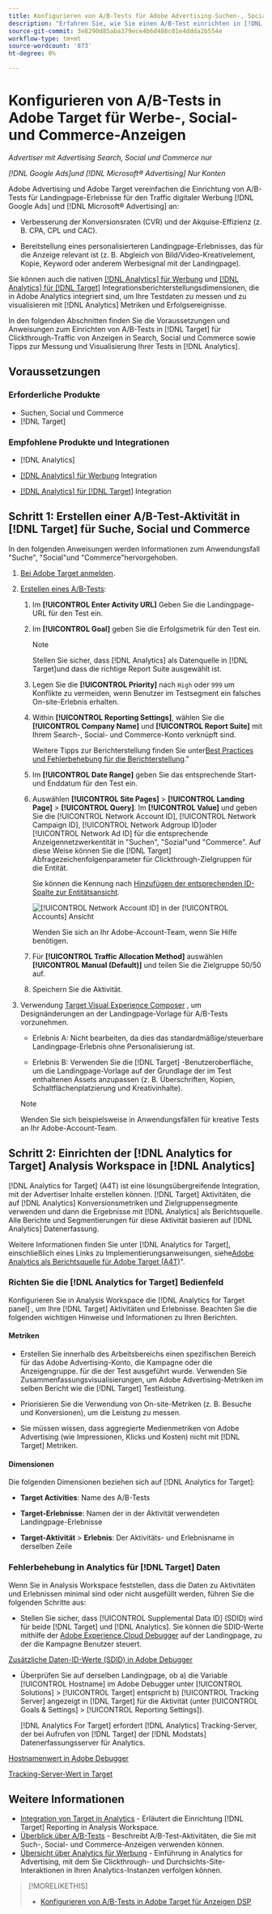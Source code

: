 ```yaml
---
title: Konfigurieren von A/B-Tests für Adobe Advertising-Suchen-, Social- und Commerce-Anzeigen in Adobe Target
description: "Erfahren Sie, wie Sie einen A/B-Test einrichten in [!DNL Target] für Ihre [!DNL Google Ads] und [!DNL Microsoft® Advertising] Anzeigen in Search, Social und Commerce."
source-git-commit: 3e8290d85aba379ece4b6d488c01e4ddda2b554e
workflow-type: tm+mt
source-wordcount: '873'
ht-degree: 0%

---
```


# Konfigurieren von A/B-Tests in Adobe Target für Werbe-, Social- und Commerce-Anzeigen

*Advertiser mit Advertising Search, Social und Commerce nur*

*[!DNL Google Ads]und [!DNL Microsoft® Advertising] Nur Konten*

Adobe Advertising und Adobe Target vereinfachen die Einrichtung von A/B-Tests für Landingpage-Erlebnisse für den Traffic digitaler Werbung [!DNL Google Ads] und [!DNL Microsoft® Advertising] an:

* Verbesserung der Konversionsraten (CVR) und der Akquise-Effizienz (z. B. CPA, CPL und CAC).

* Bereitstellung eines personalisierteren Landingpage-Erlebnisses, das für die Anzeige relevant ist (z. B. Abgleich von Bild/Video-Kreativelement, Kopie, Keyword oder anderem Werbesignal mit der Landingpage).

Sie können auch die nativen [[!DNL Analytics] für Werbung](/help/integrations/analytics/overview.md) und [[!DNL Analytics] für [!DNL Target]](https://experienceleague.adobe.com/docs/target/using/integrate/a4t/a4t.html) Integrationsberichterstellungsdimensionen, die in Adobe Analytics integriert sind, um Ihre Testdaten zu messen und zu visualisieren mit [!DNL Analytics] Metriken und Erfolgsereignisse.

In den folgenden Abschnitten finden Sie die Voraussetzungen und Anweisungen zum Einrichten von A/B-Tests in [!DNL Target] für Clickthrough-Traffic von Anzeigen in Search, Social und Commerce sowie Tipps zur Messung und Visualisierung Ihrer Tests in [!DNL Analytics].

## Voraussetzungen

### Erforderliche Produkte

* Suchen, Social und Commerce
* [!DNL Target]

### Empfohlene Produkte und Integrationen

* [!DNL Analytics]

* [[!DNL Analytics] für Werbung](/help/integrations/analytics/overview.md) Integration<!-- necessary for testing view-throughs, which most advertisers want to do -->

* [[!DNL Analytics] für [!DNL Target]](https://experienceleague.adobe.com/docs/target/using/integrate/a4t/a4t.html) Integration

## Schritt 1: Erstellen einer A/B-Test-Aktivität in [!DNL Target] für Suche, Social und Commerce

In den folgenden Anweisungen werden Informationen zum Anwendungsfall &quot;Suche&quot;, &quot;Social&quot;und &quot;Commerce&quot;hervorgehoben.

1. [Bei Adobe Target anmelden](https://experienceleague.adobe.com/docs/target/using/introduction/target-access-from-mac.html).

1. [Erstellen eines A/B-Tests](https://experienceleague.adobe.com/docs/target/using/activities/abtest/create/test-create-ab.html):

   1. Im **[!UICONTROL Enter Activity URL]** Geben Sie die Landingpage-URL für den Test ein.

   1. Im **[!UICONTROL Goal]** geben Sie die Erfolgsmetrik für den Test ein.

      >[!NOTE]
      >
      >Stellen Sie sicher, dass [!DNL Analytics] als Datenquelle in [!DNL Target]und dass die richtige Report Suite ausgewählt ist.

   1. Legen Sie die **[!UICONTROL Priority]** nach `High` oder `999` um Konflikte zu vermeiden, wenn Benutzer im Testsegment ein falsches On-site-Erlebnis erhalten.


   1. Within **[!UICONTROL Reporting Settings]**, wählen Sie die **[!UICONTROL Company Name]** und **[!UICONTROL Report Suite]** mit Ihrem Search-, Social- und Commerce-Konto verknüpft sind.

      Weitere Tipps zur Berichterstellung finden Sie unter[Best Practices und Fehlerbehebung für die Berichterstellung](https://experienceleague.adobe.com/docs/analytics/analyze/reports-analytics/report-troubleshooting.html).&quot;

   1. Im **[!UICONTROL Date Range]** geben Sie das entsprechende Start- und Enddatum für den Test ein.

   1. Auswählen **[!UICONTROL Site Pages]** > **[!UICONTROL Landing Page]** > **[!UICONTROL Query]**. Im **[!UICONTROL Value]** und geben Sie die [!UICONTROL Network Account ID], [!UICONTROL Network Campaign ID], [!UICONTROL Network Adgroup ID]oder [!UICONTROL Network Ad ID] für die entsprechende Anzeigennetzwerkentität in &quot;Suchen&quot;, &quot;Sozial&quot;und &quot;Commerce&quot;. Auf diese Weise können Sie die [!DNL Target] Abfragezeichenfolgenparameter für Clickthrough-Zielgruppen für die Entität.

      Sie können die Kennung nach [Hinzufügen der entsprechenden ID-Spalte zur Entitätsansicht](/help/search-social-commerce/common-tasks/data-views/custom-default-views-manage.md).

      ![[!UICONTROL Network Account ID] in der [!UICONTROL Accounts] Ansicht](/help/integrations/assets/target-search-id.png "[!UICONTROL Network Account ID] in der [!UICONTROL Accounts] Ansicht")

      Wenden Sie sich an Ihr Adobe-Account-Team, wenn Sie Hilfe benötigen.

   1. Für **[!UICONTROL Traffic Allocation Method]** auswählen **[!UICONTROL Manual (Default)]** und teilen Sie die Zielgruppe 50/50 auf.

   1. Speichern Sie die Aktivität.

1. Verwendung [Target Visual Experience Composer](https://experienceleague.adobe.com/docs/target/using/activities/abtest/create/test-create-ab.html) , um Designänderungen an der Landingpage-Vorlage für A/B-Tests vorzunehmen.

   * Erlebnis A: Nicht bearbeiten, da dies das standardmäßige/steuerbare Landingpage-Erlebnis ohne Personalisierung ist.

   * Erlebnis B: Verwenden Sie die [!DNL Target] -Benutzeroberfläche, um die Landingpage-Vorlage auf der Grundlage der im Test enthaltenen Assets anzupassen (z. B. Überschriften, Kopien, Schaltflächenplatzierung und Kreativinhalte).

   >[!NOTE]
   >
   >Wenden Sie sich beispielsweise in Anwendungsfällen für kreative Tests an Ihr Adobe-Account-Team.

## Schritt 2: Einrichten der [!DNL Analytics for Target] Analysis Workspace in [!DNL Analytics]

[!DNL Analytics for Target] (A4T) ist eine lösungsübergreifende Integration, mit der Advertiser Inhalte erstellen können. [!DNL Target] Aktivitäten, die auf [!DNL Analytics] Konversionsmetriken und Zielgruppensegmente verwenden und dann die Ergebnisse mit [!DNL Analytics] als Berichtsquelle. Alle Berichte und Segmentierungen für diese Aktivität basieren auf [!DNL Analytics] Datenerfassung.

Weitere Informationen finden Sie unter [!DNL Analytics for Target], einschließlich eines Links zu Implementierungsanweisungen, siehe[Adobe Analytics als Berichtsquelle für Adobe Target (A4T)](https://experienceleague.adobe.com/docs/target/using/integrate/a4t/a4t.html)&quot;.

### Richten Sie die [!DNL Analytics for Target] Bedienfeld

Konfigurieren Sie in Analysis Workspace die [!DNL Analytics for Target panel] , um Ihre [!DNL Target] Aktivitäten und Erlebnisse. Beachten Sie die folgenden wichtigen Hinweise und Informationen zu Ihren Berichten.

#### Metriken

* Erstellen Sie innerhalb des Arbeitsbereichs einen spezifischen Bereich für das Adobe Advertising-Konto, die Kampagne oder die Anzeigengruppe.<!-- only applicable entities? --> für die der Test ausgeführt wurde. Verwenden Sie Zusammenfassungsvisualisierungen, um Adobe Advertising-Metriken im selben Bericht wie die [!DNL Target] Testleistung.

* Priorisieren Sie die Verwendung von On-site-Metriken (z. B. Besuche und Konversionen), um die Leistung zu messen.

* Sie müssen wissen, dass aggregierte Medienmetriken von Adobe Advertising (wie Impressionen, Klicks und Kosten) nicht mit [!DNL Target] Metriken.

#### Dimensionen

Die folgenden Dimensionen beziehen sich auf [!DNL Analytics for Target]:

* **Target Activities**: Name des A/B-Tests

* **Target-Erlebnisse**: Namen der in der Aktivität verwendeten Landingpage-Erlebnisse

* **Target-Aktivität** > **Erlebnis**: Der Aktivitäts- und Erlebnisname in derselben Zeile

### Fehlerbehebung in Analytics für [!DNL Target] Daten

Wenn Sie in Analysis Workspace feststellen, dass die Daten zu Aktivitäten und Erlebnissen minimal sind oder nicht ausgefüllt werden, führen Sie die folgenden Schritte aus:

* Stellen Sie sicher, dass [!UICONTROL Supplemental Data ID] (SDID) wird für beide [!DNL Target] und [!DNL Analytics]. Sie können die SDID-Werte mithilfe der [Adobe Experience Cloud Debugger](https://experienceleague.adobe.com/docs/target-learn/tutorials/troubleshooting/troubleshoot-with-the-experience-cloud-debugger.html) auf der Landingpage, zu der die Kampagne Benutzer steuert.

[Zusätzliche Daten-ID-Werte (SDID) in Adobe Debugger](/help/integrations/assets/target-troubleshooting-sdid.png)

* Überprüfen Sie auf derselben Landingpage, ob a) die Variable [!UICONTROL Hostname] im Adobe Debugger unter [!UICONTROL Solutions] > [!UICONTROL Target] entspricht b) [!UICONTROL Tracking Server] angezeigt in [!DNL Target] für die Aktivität (unter [!UICONTROL Goals & Settings] > [!UICONTROL Reporting Settings]).

  [!DNL Analytics For Target] erfordert [!DNL Analytics] Tracking-Server, der bei Aufrufen von [!DNL Target] der [!DNL Modstats] Datenerfassungsserver für Analytics.<!-- just "to Analytics?"-->

[Hostnamenwert in Adobe Debugger](/help/integrations/assets/target-troubleshooting-hostname.png)

[Tracking-Server-Wert in Target](/help/integrations/assets/target-troubleshooting-tracking-server.png)

## Weitere Informationen

* [Integration von Target in Analytics](https://experienceleague.adobe.com/docs/target-learn/tutorials/integrations/3.2-target-analytics.html) - Erläutert die Einrichtung [!DNL Target] Reporting in Analysis Workspace.
* [Überblick über A/B-Tests](https://experienceleague.adobe.com/docs/target/using/activities/abtest/test-ab.html) - Beschreibt A/B-Test-Aktivitäten, die Sie mit Such-, Social- und Commerce-Anzeigen verwenden können.
* [Übersicht über Analytics für Werbung](/help/integrations/analytics/overview.md) - Einführung in Analytics for Advertising, mit dem Sie Clickthrough- und Durchsichts-Site-Interaktionen in Ihren Analytics-Instanzen verfolgen können.

>[!MORELIKETHIS]
>
>* [Konfigurieren von A/B-Tests in Adobe Target für Anzeigen DSP](ab-tests-dsp.md)
